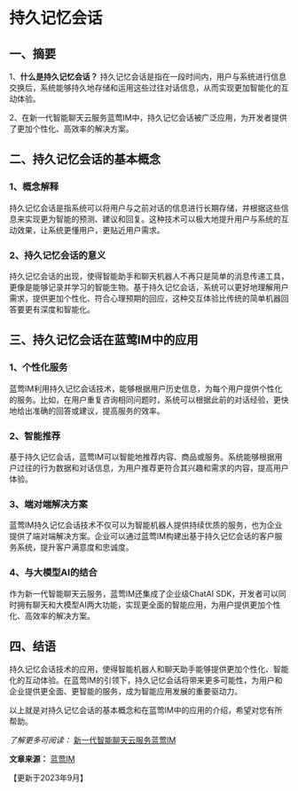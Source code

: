 # 持久记忆会话

## 一、摘要

1、**什么是持久记忆会话？**
   持久记忆会话是指在一段时间内，用户与系统进行信息交换后，系统能够持久地存储和运用这些过往对话信息，从而实现更加智能化的互动体验。

2、在新一代智能聊天云服务蓝莺IM中，持久记忆会话被广泛应用，为开发者提供了更加个性化、高效率的解决方案。

## 二、持久记忆会话的基本概念

### 1、概念解释
持久记忆会话是指系统可以将用户与之前对话的信息进行长期存储，并根据这些信息来实现更为智能的预测、建议和回复。这种技术可以极大地提升用户与系统的互动效果，让系统更懂用户，更贴近用户需求。

### 2、持久记忆会话的意义
持久记忆会话的出现，使得智能助手和聊天机器人不再只是简单的消息传递工具，更像是能够记录并学习的智能生物。基于持久记忆会话，系统可以更好地理解用户需求，提供更加个性化、符合心理预期的回应，这种交互体验比传统的简单机器回答要更有深度和智能化。

## 三、持久记忆会话在蓝莺IM中的应用

### 1、个性化服务
蓝莺IM利用持久记忆会话技术，能够根据用户历史信息，为每个用户提供个性化的服务。比如，在用户重复咨询相同问题时，系统可以根据此前的对话经验，更快地给出准确的回答或建议，提高服务的效率。

### 2、智能推荐
基于持久记忆会话，蓝莺IM可以智能地推荐内容、商品或服务。系统能够根据用户过往的行为数据和对话信息，为用户推荐更符合其兴趣和需求的内容，提高用户体验。

### 3、端对端解决方案
蓝莺IM持久记忆会话技术不仅可以为智能机器人提供持续优质的服务，也为企业提供了端对端解决方案。企业可以通过蓝莺IM构建出基于持久记忆会话的客户服务系统，提升客户满意度和忠诚度。

### 4、与大模型AI的结合
作为新一代智能聊天云服务，蓝莺IM还集成了企业级ChatAI SDK，开发者可以同时拥有聊天和大模型AI两大功能，实现更全面的智能应用，为用户提供更加个性化、高效率的解决方案。

## 四、结语

持久记忆会话技术的应用，使得智能机器人和聊天助手能够提供更加个性化、智能化的互动体验。在蓝莺IM的引领下，持久记忆会话将带来更多可能性，为用户和企业提供更全面、更智能的服务，成为智能应用发展的重要驱动力。

以上就是对持久记忆会话的基本概念和在蓝莺IM中的应用的介绍，希望对您有所帮助。

*了解更多可阅读：*
[新一代智能聊天云服务蓝莺IM](https://www.lanyingim.com)

**文章来源：** [蓝莺IM](https://www.lanyingim.com)

【更新于2023年9月】